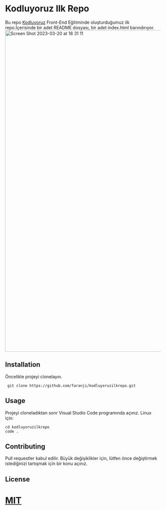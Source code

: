 
# Kodluyoruz Ilk Repo
Bu repo [Kodluyoruz](https://kodluyoruz.org) Front-End Eğitiminde oluşturduğumuz ilk repo.İçerisinde bir adet README dosyası, bir adet index.html barındırıyor.
<img width="1040" alt="Screen Shot 2023-03-20 at 18 31 11" src="https://user-images.githubusercontent.com/112563989/226389382-3fe1712a-1d1a-4b4d-8a0d-083ac081f9cf.png">

## Installation
Öncelikle projeyi clonelayın.
````
 git clone https://github.com/faranji/kodluyoruzilkrepo.git
````
## Usage
Projeyi cloneladıktan sonr Visual Studio Code programında açınız.
Linux için:
```
cd kodluyoruzilkrepo
code .
```
## Contributing
Pull requestler kabul edilir. Büyük değişiklikler için, lütfen önce değiştirmek istediğinizi tartışmak için bir konu açınız.
## License
[MIT](https://choosealicense.com/licenses/mit/)
=======